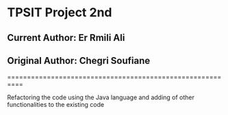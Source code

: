 # TPSIT Project 2nd 
## Current Author: Er Rmili Ali
## Original Author: Chegri Soufiane

==========================================================

Refactoring the code using the Java language and adding of other functionalities to the existing code
